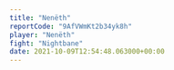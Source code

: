 ```yaml
---
title: "Nenëth"
reportCode: "9AfVWmKt2b34yk8h"
player: "Nenëth"
fight: "Nightbane"
date: 2021-10-09T12:54:48.063000+00:00
---
```

